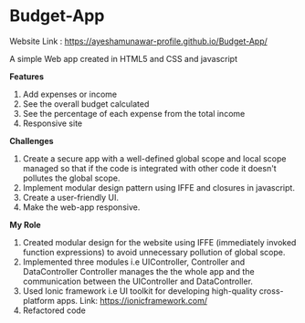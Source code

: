 # Budget-App

Website Link : https://ayeshamunawar-profile.github.io/Budget-App/

A simple Web app created in HTML5 and CSS and javascript 

**Features**
1) Add expenses or income
2) See the overall budget calculated
3) See the percentage of each expense from the total income 
4) Responsive site 

**Challenges**
1) Create a secure app with a well-defined global scope and local scope managed so that if the code is integrated with other code it doesn't pollutes the global scope. 
2) Implement modular design pattern using IFFE and closures in javascript.
3) Create a user-friendly UI.
4) Make the web-app responsive.

**My Role**
1) Created modular design for the website using IFFE (immediately invoked function expressions) to avoid unnecessary pollution of global scope.
2) Implemented three modules i.e UIController, Controller and DataController Controller manages the the whole app and the communication between the UIController and DataController.
3) Used Ionic framework i.e UI toolkit for developing high-quality cross-platform apps.
   Link: https://ionicframework.com/
4) Refactored code 
